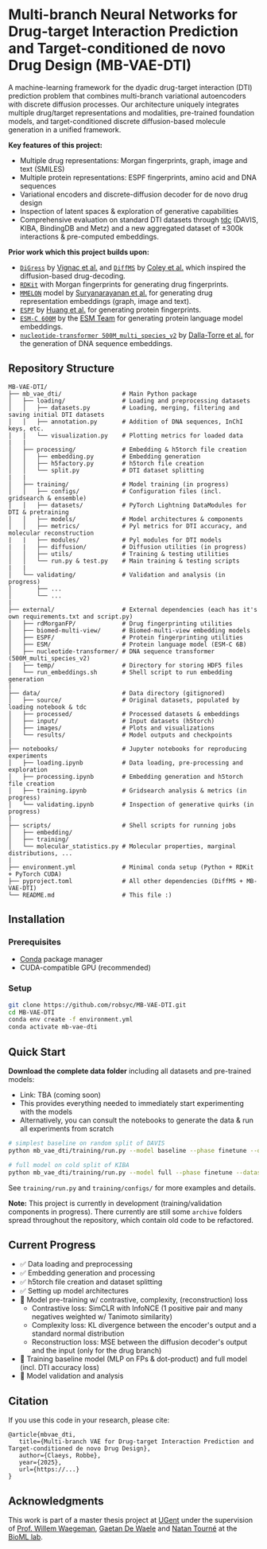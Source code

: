 # Multi-branch Neural Networks for Drug-target Interaction Prediction and Target-conditioned de novo Drug Design (MB-VAE-DTI)

A machine-learning framework for the dyadic drug-target interaction (DTI) prediction problem that combines multi-branch variational autoencoders with discrete diffusion processes. Our architecture uniquely integrates multiple drug/target representations and modalities, pre-trained foundation models, and target-conditioned discrete diffusion-based molecule generation in a unified framework.

**Key features of this project:**
- Multiple drug representations: Morgan fingerprints, graph, image and text (SMILES)
- Multiple protein representations: ESPF fingerprints, amino acid and DNA sequences
- Variational encoders and discrete-diffusion decoder for de novo drug design
- Inspection of latent spaces & exploration of generative capabilities
- Comprehensive evaluation on standard DTI datasets through [tdc](https://tdcommons.ai/) (DAVIS, KIBA, BindingDB and Metz) and a new aggregated dataset of ±300k interactions & pre-computed embeddings.

**Prior work which this project builds upon:**
- [`DiGress`](https://github.com/cvignac/DiGress) by [Vignac et al.](https://arxiv.org/abs/2209.14734) and [`DiffMS`](https://github.com/coleygroup/DiffMS) by [Coley et al.](https://arxiv.org/abs/2409.10000) which inspired the diffusion-based drug-decoding.
- [`RDKit`](https://www.rdkit.org/) with Morgan fingerprints for generating drug fingerprints.
- [`MMELON`](https://github.com/BiomedSciAI/biomed-multi-view) model by [Suryanarayanan et al.](https://arxiv.org/abs/2410.19704) for generating drug representation embeddings (graph, image and text).
- [`ESPF`](https://github.com/kexinhuang12345/ESPF) by [Huang et al.](https://static1.squarespace.com/static/58f7aae1e6f2e1a0f9a56616/t/5e370e2d12092f15876d5753/1580666413389/paper.pdf) for generating protein fingerprints.
- [`ESM-C 600M`](https://github.com/evolutionaryscale/esm) by the [ESM Team](https://evolutionaryscale.ai/blog/esm-cambrian) for generating protein language model embeddings.
- [`nucleotide-transformer 500M_multi_species_v2`](https://github.com/instadeepai/nucleotide-transformer) by [Dalla-Torre et al.](https://www.biorxiv.org/content/10.1101/2023.01.11.523679v2) for the generation of DNA sequence embeddings.

## Repository Structure

```
MB-VAE-DTI/
├── mb_vae_dti/                 # Main Python package
│   ├── loading/                # Loading and preprocessing datasets
│   │   ├── datasets.py         # Loading, merging, filtering and saving initial DTI datasets
│   │   ├── annotation.py       # Addition of DNA sequences, InChI keys, etc.
│   │   └── visualization.py    # Plotting metrics for loaded data
|   | 
│   ├── processing/             # Embedding & h5torch file creation
│   │   ├── embedding.py        # Embedding generation
│   │   ├── h5factory.py        # h5torch file creation
│   │   └── split.py            # DTI dataset splitting
|   |
│   ├── training/               # Model training (in progress)
│   │   ├── configs/            # Configuration files (incl. gridsearch & ensemble)
│   │   ├── datasets/           # PyTorch Lightning DataModules for DTI & pretraining
│   │   ├── models/             # Model architectures & components
│   │   ├── metrics/            # Pyl metrics for DTI accuracy, and molecular reconstruction
|   |   ├── modules/            # Pyl modules for DTI models
|   |   ├── diffusion/          # Diffusion utilities (in progress)
│   │   ├── utils/              # Training & testing utilities
│   │   └── run.py & test.py    # Main training & testing scripts
|   |
│   └── validating/             # Validation and analysis (in progress)
│       ├── ...
│       └── ...
|
├── external/                   # External dependencies (each has it's own requirements.txt and script.py)
│   ├── rdMorganFP/             # Drug fingerprinting utilities
│   ├── biomed-multi-view/      # Biomed-multi-view embedding models
│   ├── ESPF/                   # Protein fingerprinting utilities
│   ├── ESM/                    # Protein language model (ESM-C 6B)
│   ├── nucleotide-transformer/ # DNA sequence transformer (500M_multi_species_v2)
|   ├── temp/                   # Directory for storing HDF5 files
│   └── run_embeddings.sh       # Shell script to run embedding generation
|
├── data/                       # Data directory (gitignored)
│   ├── source/                 # Original datasets, populated by loading notebook & tdc
│   ├── processed/              # Processed datasets & embeddings
│   ├── input/                  # Input datasets (h5torch)
│   ├── images/                 # Plots and visualizations
│   └── results/                # Model outputs and checkpoints
|
├── notebooks/                  # Jupyter notebooks for reproducing experiments
│   ├── loading.ipynb           # Data loading, pre-processing and exploration
│   ├── processing.ipynb        # Embedding generation and h5torch file creation
│   ├── training.ipynb          # Gridsearch analysis & metrics (in progress)
│   └── validating.ipynb        # Inspection of generative quirks (in progress)
|
├── scripts/                    # Shell scripts for running jobs
│   ├── embedding/
│   ├── training/
│   └── molecular_statistics.py # Molecular properties, marginal distributions, ...
|
├── environment.yml             # Minimal conda setup (Python + RDKit + PyTorch CUDA)
├── pyproject.toml              # All other dependencies (DiffMS + MB-VAE-DTI)
└── README.md                   # This file :)
```

## Installation

### Prerequisites

- [Conda](https://docs.conda.io/en/latest/miniconda.html) package manager
- CUDA-compatible GPU (recommended)

### Setup

```bash
git clone https://github.com/robsyc/MB-VAE-DTI.git
cd MB-VAE-DTI
conda env create -f environment.yml
conda activate mb-vae-dti
```

## Quick Start

**Download the complete data folder** including all datasets and pre-trained models:
   - Link: TBA (coming soon)
   - This provides everything needed to immediately start experimenting with the models
   - Alternatively, you can consult the notebooks to generate the data & run all experiments from scratch
  
  ```bash
  # simplest baseline on random split of DAVIS
  python mb_vae_dti/training/run.py --model baseline --phase finetune --dataset DAVIS --split rand

  # full model on cold split of KIBA
  python mb_vae_dti/training/run.py --model full --phase finetune --dataset KIBA --split cold
  ```

  See `training/run.py` and `training/configs/` for more examples and details.

**Note:** This project is currently in development (training/validation components in progress). There currently are still some `archive` folders spread throughout the repository, which contain old code to be refactored.

## Current Progress

- ✅ Data loading and preprocessing
- ✅ Embedding generation and processing
- ✅ h5torch file creation and dataset splitting
- ✅ Setting up model architectures
- 🔄 Model pre-training w/ contrastive, complexity, (reconstruction) loss
  - Contrastive loss: SimCLR with InfoNCE (1 positive pair and many negatives weighted w/ Tanimoto similarity)
  - Complexity loss: KL divergence between the encoder's output and a standard normal distribution
  - Reconstruction loss: MSE between the diffusion decoder's output and the input (only for the drug branch)
- 🔄 Training baseline model (MLP on FPs & dot-product) and full model (incl. DTI accuracy loss)
- 🔄 Model validation and analysis

## Citation

If you use this code in your research, please cite:

```
@article{mbvae_dti,
   title={Multi-branch VAE for Drug-target Interaction Prediction and Target-conditioned de novo Drug Design},
   author={Claeys, Robbe},
   year={2025},
   url={https://...}
}
```

## Acknowledgments

This work is part of a master thesis project at [UGent](https://www.ugent.be/en) under the supervision of [Prof. Willem Waegeman](https://www.ugent.be/dass/en/research/waegeman), [Gaetan De Waele](https://github.com/gdewael) and [Natan Tourné](https://willemwaegeman.github.io/bioml/members/natan-tourne.html) at the [BioML lab](https://willemwaegeman.github.io/bioml/).